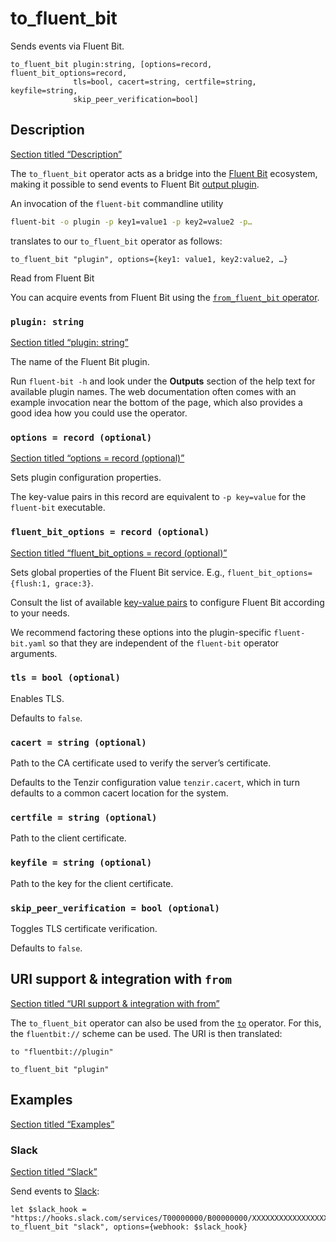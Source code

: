# to_fluent_bit

Sends events via Fluent Bit.

```tql
to_fluent_bit plugin:string, [options=record, fluent_bit_options=record,
              tls=bool, cacert=string, certfile=string, keyfile=string,
              skip_peer_verification=bool]
```

## Description

[Section titled “Description”](#description)

The `to_fluent_bit` operator acts as a bridge into the [Fluent Bit](https://docs.fluentbit.io) ecosystem, making it possible to send events to Fluent Bit [output plugin](https://docs.fluentbit.io/manual/pipeline/outputs).

An invocation of the `fluent-bit` commandline utility

```bash
fluent-bit -o plugin -p key1=value1 -p key2=value2 -p…
```

translates to our `to_fluent_bit` operator as follows:

```tql
to_fluent_bit "plugin", options={key1: value1, key2:value2, …}
```

Read from Fluent Bit

You can acquire events from Fluent Bit using the [`from_fluent_bit` operator](/reference/operators/from_fluent_bit).

### `plugin: string`

[Section titled “plugin: string”](#plugin-string)

The name of the Fluent Bit plugin.

Run `fluent-bit -h` and look under the **Outputs** section of the help text for available plugin names. The web documentation often comes with an example invocation near the bottom of the page, which also provides a good idea how you could use the operator.

### `options = record (optional)`

[Section titled “options = record (optional)”](#options--record-optional)

Sets plugin configuration properties.

The key-value pairs in this record are equivalent to `-p key=value` for the `fluent-bit` executable.

### `fluent_bit_options = record (optional)`

[Section titled “fluent\_bit\_options = record (optional)”](#fluent_bit_options--record-optional)

Sets global properties of the Fluent Bit service. E.g., `fluent_bit_options={flush:1, grace:3}`.

Consult the list of available [key-value pairs](https://docs.fluentbit.io/manual/administration/configuring-fluent-bit/classic-mode/configuration-file#config_section) to configure Fluent Bit according to your needs.

We recommend factoring these options into the plugin-specific `fluent-bit.yaml` so that they are independent of the `fluent-bit` operator arguments.

### `tls = bool (optional)`

Enables TLS.

Defaults to `false`.

### `cacert = string (optional)`

Path to the CA certificate used to verify the server’s certificate.

Defaults to the Tenzir configuration value `tenzir.cacert`, which in turn defaults to a common cacert location for the system.

### `certfile = string (optional)`

Path to the client certificate.

### `keyfile = string (optional)`

Path to the key for the client certificate.

### `skip_peer_verification = bool (optional)`

Toggles TLS certificate verification.

Defaults to `false`.

## URI support & integration with `from`

[Section titled “URI support & integration with from”](#uri-support--integration-with-from)

The `to_fluent_bit` operator can also be used from the [`to`](/reference/operators/to) operator. For this, the `fluentbit://` scheme can be used. The URI is then translated:

```tql
to "fluentbit://plugin"
```

```tql
to_fluent_bit "plugin"
```

## Examples

[Section titled “Examples”](#examples)

### Slack

[Section titled “Slack”](#slack)

Send events to [Slack](https://docs.fluentbit.io/manual/pipeline/outputs/slack):

```tql
let $slack_hook = "https://hooks.slack.com/services/T00000000/B00000000/XXXXXXXXXXXXXXXXXXXXXXXX"
to_fluent_bit "slack", options={webhook: $slack_hook}
```